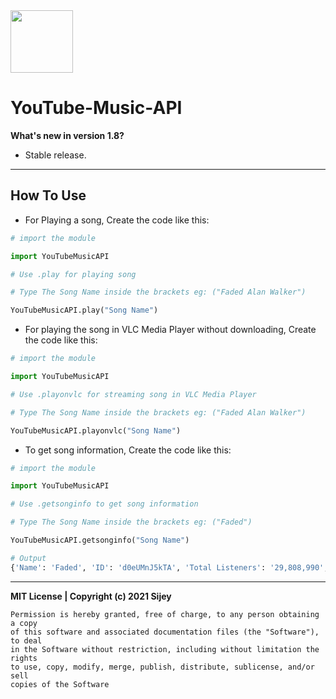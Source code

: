 <img src="https://is3-ssl.mzstatic.com/image/thumb/Purple115/v4/f6/ec/80/f6ec8014-2dcc-abd1-f3ac-d6fbebd2326c/AppIcon-0-0-1x_U007emarketing-0-0-0-7-0-0-sRGB-0-0-0-GLES2_U002c0-512MB-85-220-0-0.png/230x0w.webp" width="100px">

# YouTube-Music-API

**What's new  in version 1.8?**

- Stable release.

<hr>

## How To Use

- For Playing a song, Create the code like this:

```python
# import the module

import YouTubeMusicAPI

# Use .play for playing song

# Type The Song Name inside the brackets eg: ("Faded Alan Walker")

YouTubeMusicAPI.play("Song Name")
```
- For playing the song in VLC Media Player without downloading, Create the code like this:
```python
# import the module

import YouTubeMusicAPI

# Use .playonvlc for streaming song in VLC Media Player

# Type The Song Name inside the brackets eg: ("Faded Alan Walker")

YouTubeMusicAPI.playonvlc("Song Name")
```
- To get song information, Create the code like this:
```python
# import the module

import YouTubeMusicAPI

# Use .getsonginfo to get song information

# Type The Song Name inside the brackets eg: ("Faded")

YouTubeMusicAPI.getsonginfo("Song Name")

# Output
{'Name': 'Faded', 'ID': 'd0eUMnJ5kTA', 'Total Listeners': '29,808,990', 'Duration': '3:33', 'Artist': 'Alan Walker', 'URL': 'https://music.youtube.com/watch?v=d0eUMnJ5kTA', 'Album Art': 'https://i.ytimg.com/vi/d0eUMnJ5kTA/hq720.jpg'}
```

<hr>

**MIT License | Copyright (c) 2021 Sijey**
```
Permission is hereby granted, free of charge, to any person obtaining a copy
of this software and associated documentation files (the "Software"), to deal
in the Software without restriction, including without limitation the rights
to use, copy, modify, merge, publish, distribute, sublicense, and/or sell
copies of the Software
```
